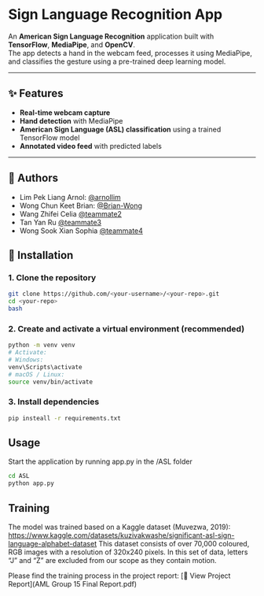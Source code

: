 # Sign Language Recognition App

An **American Sign Language Recognition** application built with **TensorFlow**, **MediaPipe**, and **OpenCV**.  
The app detects a hand in the webcam feed, processes it using MediaPipe, and classifies the gesture using a pre-trained deep learning model.

---

## ✨ Features

-  **Real-time webcam capture**
-  **Hand detection** with MediaPipe
-  **American Sign Language (ASL) classification** using a trained TensorFlow model
-  **Annotated video feed** with predicted labels
---

## 👥 Authors

- Lim Pek Liang Arnol: [@arnollim](https://github.com/arnollim)
- Wong Chun Keet Brian: [@Brian-Wong](https://github.com/Brian-Wong)
- Wang Zhifei Celia [@teammate2](https://github.com/teammate2)
- Tan Yan Ru [@teammate3](https://github.com/teammate3)
- Wong Sook Xian Sophia [@teammate4](https://github.com/teammate4)

## 🚀 Installation

### 1. Clone the repository
```bash
git clone https://github.com/<your-username>/<your-repo>.git
cd <your-repo>
bash
```

### 2. Create and activate a virtual environment (recommended)
```bash
python -m venv venv
# Activate:
# Windows:
venv\Scripts\activate
# macOS / Linux:
source venv/bin/activate
```
### 3. Install dependencies
```bash
pip insteall -r requirements.txt
```

## Usage

Start the application by running app.py in the /ASL folder
```bash
cd ASL
python app.py
```
## Training
The model was trained based on a Kaggle dataset (Muvezwa, 2019):
https://www.kaggle.com/datasets/kuzivakwashe/significant-asl-sign-language-alphabet-dataset
This dataset consists of over 70,000 coloured, RGB images with a resolution of 320x240 pixels. In this set of data, letters “J” and “Z” are excluded from our scope as they contain motion.

Please find the training process in the project report:
[📄 View Project Report](AML Group 15 Final Report.pdf)